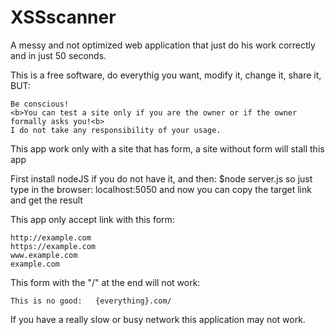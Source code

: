 # XSSscanner

A messy and not optimized web application that just do his work	correctly and in just 50 seconds.

This is a free software, do everythig you want, modify it, change it, share it, BUT:

	Be conscious!	
	<b>You can test a site only if you are the owner or if the owner formally asks you!<b>
	I do not take any responsibility of your usage. 

This app work only with a site that has form, a site without form will stall this app

First install nodeJS if you do not have it, and then:
	$node server.js
so just type in the browser:
	localhost:5050
and now you can copy the target link and get the result

This app only accept link with this form:
	
	http://example.com
	https://example.com
	www.example.com
	example.com

This form with the "/" at the end will not work: 

	This is no good:   {everything}.com/    



If you have a really slow or busy network this application may not work.
